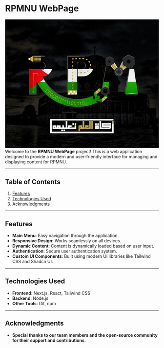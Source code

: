 # **RPMNU WebPage**
![HI](logo/RPM.jpg)
Welcome to the **RPMNU WebPage** project! This is a web application designed to provide a modern and user-friendly interface for managing and displaying content for RPMNU.

---

## **Table of Contents**
1. [Features](#features)
2. [Technologies Used](#technologies-used)
4. [Acknowledgments](#Acknowledgments)


---

## **Features**
- **Main Menu**: Easy navigation through the application.
- **Responsive Design**: Works seamlessly on all devices.
- **Dynamic Content**: Content is dynamically loaded based on user input.
- **Authentication**: Secure user authentication system.
- **Custom UI Components**: Built using modern UI libraries like Tailwind CSS and Shadcn UI.

---

## **Technologies Used**
- **Frontend**: Next.js, React, Tailwind CSS
- **Backend**: Node.js
- **Other Tools**: Git, npm

---

## **Acknowledgments**
- **Special thanks to our team members and the open-source community for their support and contributions.**
